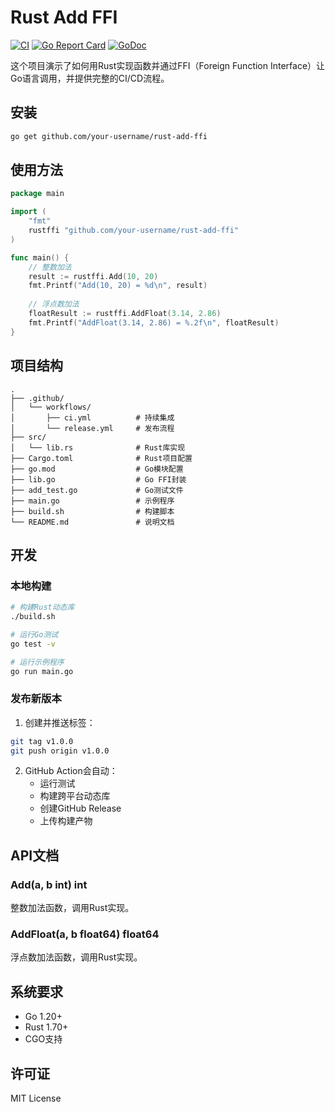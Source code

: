 # Rust Add FFI

[![CI](https://github.com/your-username/rust-add-ffi/workflows/CI/badge.svg)](https://github.com/your-username/rust-add-ffi/actions)
[![Go Report Card](https://goreportcard.com/badge/github.com/your-username/rust-add-ffi)](https://goreportcard.com/report/github.com/your-username/rust-add-ffi)
[![GoDoc](https://godoc.org/github.com/your-username/rust-add-ffi?status.svg)](https://godoc.org/github.com/your-username/rust-add-ffi)

这个项目演示了如何用Rust实现函数并通过FFI（Foreign Function Interface）让Go语言调用，并提供完整的CI/CD流程。

## 安装

```bash
go get github.com/your-username/rust-add-ffi
```

## 使用方法

```go
package main

import (
    "fmt"
    rustffi "github.com/your-username/rust-add-ffi"
)

func main() {
    // 整数加法
    result := rustffi.Add(10, 20)
    fmt.Printf("Add(10, 20) = %d\n", result)
    
    // 浮点数加法
    floatResult := rustffi.AddFloat(3.14, 2.86)
    fmt.Printf("AddFloat(3.14, 2.86) = %.2f\n", floatResult)
}
```

## 项目结构

```
.
├── .github/
│   └── workflows/
│       ├── ci.yml          # 持续集成
│       └── release.yml     # 发布流程
├── src/
│   └── lib.rs              # Rust库实现
├── Cargo.toml              # Rust项目配置
├── go.mod                  # Go模块配置
├── lib.go                  # Go FFI封装
├── add_test.go             # Go测试文件
├── main.go                 # 示例程序
├── build.sh                # 构建脚本
└── README.md               # 说明文档
```

## 开发

### 本地构建

```bash
# 构建Rust动态库
./build.sh

# 运行Go测试
go test -v

# 运行示例程序
go run main.go
```

### 发布新版本

1. 创建并推送标签：
```bash
git tag v1.0.0
git push origin v1.0.0
```

2. GitHub Action会自动：
   - 运行测试
   - 构建跨平台动态库
   - 创建GitHub Release
   - 上传构建产物

## API文档

### Add(a, b int) int
整数加法函数，调用Rust实现。

### AddFloat(a, b float64) float64
浮点数加法函数，调用Rust实现。

## 系统要求

- Go 1.20+
- Rust 1.70+
- CGO支持

## 许可证

MIT License